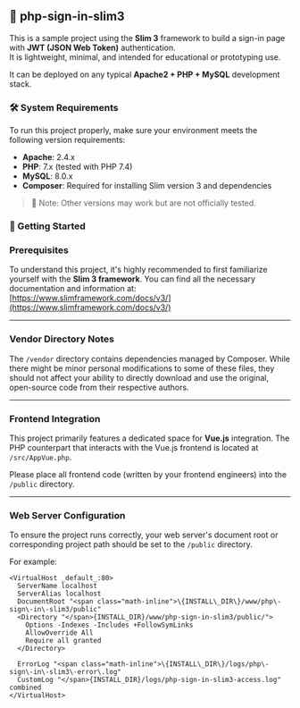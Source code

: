 ## 📘 php-sign-in-slim3

This is a sample project using the **Slim 3** framework to build a sign-in page with **JWT (JSON Web Token)** authentication.  
It is lightweight, minimal, and intended for educational or prototyping use.

It can be deployed on any typical **Apache2 + PHP + MySQL** development stack.

### 🛠️ System Requirements

To run this project properly, make sure your environment meets the following version requirements:

- **Apache**: 2.4.x
- **PHP**: 7.x (tested with PHP 7.4)
- **MySQL**: 8.0.x
- **Composer**: Required for installing Slim version 3 and dependencies

> 📌 Note: Other versions may work but are not officially tested.

### 🚀 Getting Started

### Prerequisites

To understand this project, it's highly recommended to first familiarize yourself with the **Slim 3 framework**. You can find all the necessary documentation and information at: [https://www.slimframework.com/docs/v3/](https://www.slimframework.com/docs/v3/)

---

### Vendor Directory Notes

The `/vendor` directory contains dependencies managed by Composer. While there might be minor personal modifications to some of these files, they should not affect your ability to directly download and use the original, open-source code from their respective authors.

---

### Frontend Integration

This project primarily features a dedicated space for **Vue.js** integration. The PHP counterpart that interacts with the Vue.js frontend is located at `/src/AppVue.php`.

Please place all frontend code (written by your frontend engineers) into the `/public` directory.

---

### Web Server Configuration

To ensure the project runs correctly, your web server's document root or corresponding project path should be set to the `/public` directory.

For example:

```apacheconf
<VirtualHost _default_:80>
  ServerName localhost
  ServerAlias localhost
  DocumentRoot "<span class="math-inline">\{INSTALL\_DIR\}/www/php\-sign\-in\-slim3/public"
  <Directory "</span>{INSTALL_DIR}/www/php-sign-in-slim3/public/">
    Options -Indexes -Includes +FollowSymLinks
    AllowOverride All
    Require all granted
  </Directory>

  ErrorLog "<span class="math-inline">\{INSTALL\_DIR\}/logs/php\-sign\-in\-slim3\-error\.log"
  CustomLog "</span>{INSTALL_DIR}/logs/php-sign-in-slim3-access.log" combined
</VirtualHost>
